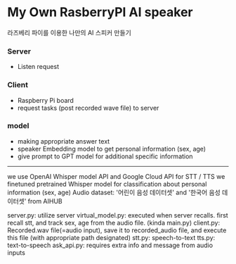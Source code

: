 # My Own RasberryPI AI speaker
라즈베리 파이를 이용한 나만의 AI 스피커 만들기

### Server
- Listen request
### Client
- Raspberry Pi board
- request tasks (post recorded wave file) to server
### model
- making appropriate answer text
- speaker Embedding model to get personal information (sex, age)
- give prompt to GPT model for additional specific information

--------------------------------------------------------------------------------------------

we use OpenAI Whisper model API and Google Cloud API for STT / TTS
we finetuned pretrained Whisper model for classification about personal information (sex, age)
Audio dataset: '어린이 음성 데이터셋' and '한국어 음성 데이터셋' from AIHUB

server.py: utilize server
virtual_model.py: executed when server recalls. first recall stt, and track sex, age from the audio file. (kinda main.py)
client.py: Recorded.wav file(=audio input), save it to recorded_audio file, and execute this file (with appropriate path designated)
stt.py: speech-to-text
tts.py: text-to-speech
ask_api.py: requires extra info and message from audio inputs
